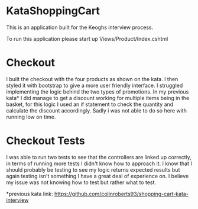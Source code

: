 # KataShoppingCart

This is an application built for the Keoghs interview process.

To run this application please start up Views/Product/Index.cshtml


# Checkout

I built the checkout with the four products as shown on the kata. I then styled it with bootstrap to give a more user friendly interface. I struggled implementing the logic behind the two types of promotions. In my previous kata* I did manage to get a discount working for multiple items being in the basket, for this logic I used an if statement to check the quantity and calculate the discount accordingly. Sadly i was not able to do so here with running low on time.


# Checkout Tests

I was able to run two tests to see that the controllers are linked up correctly, in terms of running more tests I didn't know how to approach it. I know that I should probably be testing to see my logic returns expected results but again testing isn't something I have a great deal of experience on. I believe my issue was not knowing how to test but rather what to test.



*previous kata link: https://github.com/colinroberts93/shopping-cart-kata-interview
